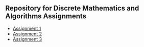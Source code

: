 ## Repository for Discrete Mathematics and Algorithms Assignments

* [Assignment 1](https://github.com/Hold-Krykke-BA/MAT-AL/tree/main/Assignment1)
* [Assignment 2](https://github.com/Hold-Krykke-BA/MAT-AL/tree/main/Assignment2)
* [Assignment 3](https://github.com/Hold-Krykke-BA/MAT-AL/tree/main/Assignment3)
